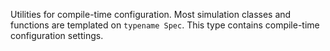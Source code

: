 Utilities for compile-time configuration.
Most simulation classes and functions are templated on `typename Spec`.
This type contains compile-time configuration settings.
